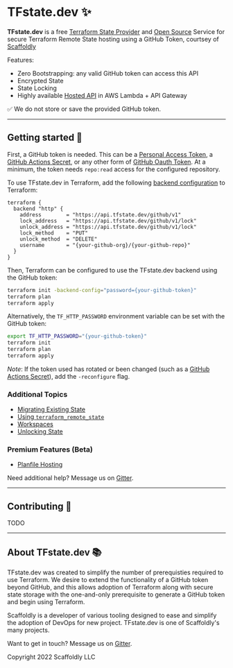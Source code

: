 # TFstate.dev ✨

**TFstate.dev** is a free [Terraform State Provider](https://www.terraform.io/language/settings/backends/http) and [Open Source](https://github.com/tfstate/github-sls-rest-api) Service for secure Terraform Remote State hosting using a GitHub Token, courtsey of [Scaffoldly](https://scaffold.ly)

Features:

- Zero Bootstrapping: any valid GitHub token can access this API
- Encrypted State
- State Locking
- Highly available [Hosted API](https://api.tfstate.dev/github/swagger.html) in AWS Lambda + API Gateway

✅ We do not store or save the provided GitHub token.

---

## Getting started 🚀

First, a GitHub token is needed. This can be a [Personal Access Token](https://docs.github.com/en/authentication/keeping-your-account-and-data-secure/creating-a-personal-access-token), a [GitHub Actions Secret](https://docs.github.com/en/actions/security-guides/automatic-token-authentication), or any other form of [GitHub Oauth Token](https://github.blog/2021-04-05-behind-githubs-new-authentication-token-formats/). At a minimum, the token needs `repo:read` access for the configured repository.

To use TFstate.dev in Terraform, add the following [backend configuration](https://www.terraform.io/language/settings/backends/http) to Terraform:

```hcl
terraform {
  backend "http" {
    address        = "https://api.tfstate.dev/github/v1"
    lock_address   = "https://api.tfstate.dev/github/v1/lock"
    unlock_address = "https://api.tfstate.dev/github/v1/lock"
    lock_method    = "PUT"
    unlock_method  = "DELETE"
    username       = "{your-github-org}/{your-github-repo}"
  }
}
```

Then, Terraform can be configured to use the TFstate.dev backend using the GitHub token:

```bash
terraform init -backend-config="password={your-github-token}"
terraform plan
terraform apply
```

Alternatively, the `TF_HTTP_PASSWORD` environment variable can be set with the GitHub token:

```bash
export TF_HTTP_PASSWORD="{your-github-token}"
terraform init
terraform plan
terraform apply
```

_Note_: If the token used has rotated or been changed (such as a [GitHub Actions Secret](https://docs.github.com/en/actions/security-guides/automatic-token-authentication)), add the `-reconfigure` flag.

### Additional Topics

- [Migrating Existing State](migrating.md)
- [Using `terraform_remote_state`](remote_state.md)
- [Workspaces](workspaces.md)
- [Unlocking State](unlocking.md)

### Premium Features (Beta)

- [Planfile Hosting](planfile_hosting.md)

Need additional help? Message us on [Gitter](https://gitter.im/tfstate/community).

---

## Contributing 💪

TODO

---

## About TFstate.dev 📚

TFstate.dev was created to simplify the number of prerequisties required to use Terraform. We desire to extend the functionality of a GitHub token beyond GitHub, and this allows adoption of Terraform along with secure state storage with the one-and-only prerequisite to generate a GitHub token and begin using Terraform.

Scaffoldly is a developer of various tooling designed to ease and simplify the adoption of DevOps for new project. TFstate.dev is one of Scaffoldly's many projects.

Want to get in touch? Message us on [Gitter](https://gitter.im/tfstate/community).

Copyright 2022 Scaffoldly LLC
